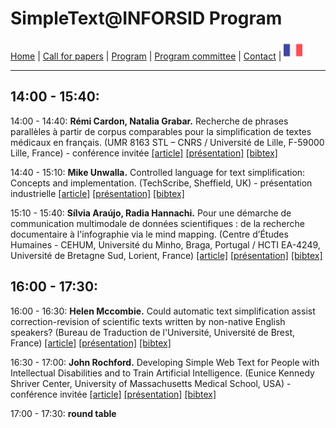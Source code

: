
# SimpleText@INFORSID Program

[Home](https://simpletext-madics.github.io/2021/inforsid/en) | [Call for papers](https://simpletext-madics.github.io/2021/inforsid/en/CFP) | [Program](https://simpletext-madics.github.io/2021/inforsid/en/program) | [Program committee](https://simpletext-madics.github.io/2021/inforsid/en/comite) | [Contact](https://simpletext-madics.github.io/2021/inforsid/en/contact) | [<img src="../FR.png" width="30">](https://simpletext-madics.github.io/2021/inforsid/fr)

---

## 14:00 - 15:40:
14:00  - 14:40: **Rémi Cardon, Natalia Grabar.** Recherche de phrases parallèles à partir de corpus comparables pour la simplification de textes médicaux en français. 
 (UMR 8163 STL – CNRS / Université de Lille, F-59000 Lille, France) - conférence invitée [[article]](http://inforsid.fr/actes/2021/ActesAteliers_INFORSID2021.pdf#page=67) [[présentation]](../Presentation/RémiCardon_corpus_inforsid.pdf) [[bibtex]](../bibtex/cardon.bib)

14:40 - 15:10: **Mike Unwalla.** Controlled language for text simplification: Concepts and implementation. (TechScribe, Sheffield, UK) - présentation industrielle [[article]]( http://inforsid.fr/actes/2021/ActesAteliers_INFORSID2021.pdf#page=81) [[présentation]](../Presentation/MikeUnwalla_CL_text-simplfication.pdf)  [[bibtex]](../bibtex/unwalla.bib)

15:10 - 15:40: **Sílvia Araújo, Radia Hannachi.** Pour une démarche de communication multimodale de données scientifiques : de la recherche documentaire à l'infographie via le mind mapping. (Centre d’Études Humaines - CEHUM, Université du Minho, Braga, Portugal / HCTI EA-4249, Université de Bretagne Sud, Lorient, France) [[article]](http://inforsid.fr/actes/2021/ActesAteliers_INFORSID2021.pdf#page=70) [[présentation]](https://view.genial.ly/60b2bc0485ebfa0d3a8f3c43) [[bibtex]](../bibtex/araujo.bib)

## 16:00 - 17:30:
16:00 - 16:30: **Helen Mccombie.** Could automatic text simplification assist correction-revision of scientific texts written by non-native English speakers? (Bureau de Traduction de l'Université, Université de Brest, France) [[article]](http://inforsid.fr/actes/2021/ActesAteliers_INFORSID2021.pdf#page=86) [[présentation]](../Presentation/HelenMCCOMBIE_INFORSID_SimpleText_Talk.pdf) [[bibtex]](../bibtex/mccombie.bib)

16:30 - 17:00: **John Rochford.** Developing Simple Web Text for People with Intellectual Disabilities and to Train Artificial Intelligence. (Eunice Kennedy Shriver Center, University of Massachusetts Medical School, USA) - conférence invitée [[article]](http://inforsid.fr/actes/2021/ActesAteliers_INFORSID2021.pdf#page=94) [[présentation]](../Presentation/JohnRochfordINFORSID2021.pdf) [[bibtex]](../bibtex/rochford.bib)

17:00 - 17:30: **round table**
